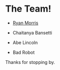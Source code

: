 # The Team!

* [Ryan Morris](./ryan-the-morris.md)

* Chaitanya Bansetti
* Abe Lincoln
* Bad Robot

Thanks for stopping by.
